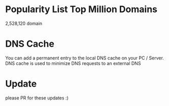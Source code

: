 # Popularity List Top Million Domains
2,528,120 domain

# DNS Cache
You can add a permanent entry to the local DNS cache on your PC / Server. DNS cache is used to minimize DNS requests to an external DNS

# Update
please PR for these updates :)
